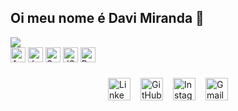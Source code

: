 ## Oi meu nome é Davi Miranda 👋
<!-- https://github.com/anuraghazra/github-readme-stats/blob/master/readme.md#deploy-on-your-own-vercel-instance -->

<div >
   <img src="https://github-readme-stats.vercel.app/api/top-langs/?username=daviimiranda&layout=compact">
</div>

<div>
   <img alt="Angular" src="https://cdn.simpleicons.org/angular" width="24"/> 
   <img alt="Java" src="https://cdn.simpleicons.org/java" width="24"/> 
   <img alt="Spring" src="https://cdn.simpleicons.org/spring" width="24"/> 
   <img alt="JS" src="https://cdn.simpleicons.org/javascript" width="24"/> 
   <img alt="Python" src="https://cdn.simpleicons.org/python" width="24"/>
</div>

<!-- Linha de redes sociais -->
<div style="display:flex;gap:16px;align-items:center;justify-content:center;margin-top:22px;flex-wrap:wrap;">
  <a href="https://www.linkedin.com/in/seu-usuario" target="_blank">
    <img alt="LinkedIn" src="https://cdn.simpleicons.org/linkedin/0A66C2" title="LinkedIn" style="width:36px;height:36px;">
  </a>
  <a href="https://github.com/seu-usuario" target="_blank">
    <img alt="GitHub" src="https://cdn.simpleicons.org/github/181717" title="GitHub" style="width:36px;height:36px;">
  </a>
  <a href="https://instagram.com/seu-usuario" target="_blank">
    <img alt="Instagram" src="https://cdn.simpleicons.org/instagram/E4405F" title="Instagram" style="width:36px;height:36px;">
  </a>
  <a href="mailto:seu-email@gmail.com" target="_blank">
    <img alt="Gmail" src="https://cdn.simpleicons.org/gmail/EA4335" title="Email" style="width:36px;height:36px;">
  </a>
</div>

